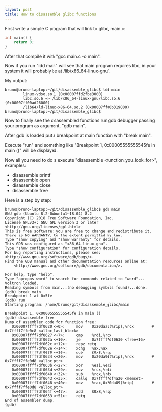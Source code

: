 ```yaml
---
layout: post
title: How to disassemble glibc functions
---
```


First write a simple C program that will link to glibc, main.c:

```c
int main() { 
    return 0;
}
```
After that compile it with "gcc main.c -o main".

Now if you run "ldd main" will see that main program requires libc, in your system it will probably be at /lib/x86_64-linux-gnu/.

My output:

```console
bruno@bruno-laptop:~/git/disassemble_glibc$ ldd main
        linux-vdso.so.1 (0x00007ffd2fbe3000)
        libc.so.6 => /lib/x86_64-linux-gnu/libc.so.6 (0x00007ff00ad26000)
        /lib64/ld-linux-x86-64.so.2 (0x00007ff00b319000)
bruno@bruno-laptop:~/git/disassemble_glibc$
```

Now to finally see the disassembled functions run gdb debugger passing your program as argument, "gdb main".

After gdb is loaded put a breakpoint at main function with "break main".

Execute "run" and something like "Breakpoint 1, 0x00005555555545fe in main ()" will be displayed.

Now all you need to do is execute "disassemble <function_you_look_for>", examples:

- disassemble printf
- disassemble open
- disassemble close
- disassemble free

Here is a step by step:

```console
bruno@bruno-laptop:~/git/disassemble_glibc$ gdb main
GNU gdb (Ubuntu 8.2-0ubuntu1~18.04) 8.2
Copyright (C) 2018 Free Software Foundation, Inc.
License GPLv3+: GNU GPL version 3 or later <http://gnu.org/licenses/gpl.html>
This is free software: you are free to change and redistribute it.
There is NO WARRANTY, to the extent permitted by law.
Type "show copying" and "show warranty" for details.
This GDB was configured as "x86_64-linux-gnu".
Type "show configuration" for configuration details.
For bug reporting instructions, please see:
<http://www.gnu.org/software/gdb/bugs/>.
Find the GDB manual and other documentation resources online at:
    <http://www.gnu.org/software/gdb/documentation/>.

For help, type "help".
Type "apropos word" to search for commands related to "word"...
Voltron loaded.
Reading symbols from main...(no debugging symbols found)...done.
(gdb) break main
Breakpoint 1 at 0x5fe
(gdb) run
Starting program: /home/bruno/git/disassemble_glibc/main

Breakpoint 1, 0x00005555555545fe in main ()
(gdb) disassemble free
Dump of assembler code for function free:
   0x00007ffff7df0620 <+0>:     mov    0x20daa1(%rip),%rcx        # 0x7ffff7ffe0c8 <alloc_last_block>
   0x00007ffff7df0627 <+7>:     cmp    %rdi,%rcx
   0x00007ffff7df062a <+10>:    je     0x7ffff7df0630 <free+16>
   0x00007ffff7df062c <+12>:    repz retq
   0x00007ffff7df062e <+14>:    xchg   %ax,%ax
   0x00007ffff7df0630 <+16>:    sub    $0x8,%rsp
   0x00007ffff7df0634 <+20>:    mov    0x20da9d(%rip),%rdx        # 0x7ffff7ffe0d8 <alloc_ptr>
   0x00007ffff7df063b <+27>:    xor    %esi,%esi
   0x00007ffff7df063d <+29>:    mov    %rcx,%rdi
   0x00007ffff7df0640 <+32>:    sub    %rcx,%rdx
   0x00007ffff7df0643 <+35>:    callq  0x7ffff7df4a20 <memset>
   0x00007ffff7df0648 <+40>:    mov    %rax,0x20da89(%rip)        # 0x7ffff7ffe0d8 <alloc_ptr>
   0x00007ffff7df064f <+47>:    add    $0x8,%rsp
   0x00007ffff7df0653 <+51>:    retq
End of assembler dump.
(gdb)
```

